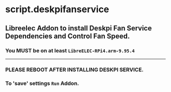 # script.deskpifanservice
## Libreelec Addon to install Deskpi Fan Service Dependencies and Control Fan Speed.
### You MUST be on at least `LibreELEC-RPi4.arm-9.95.4`

**********************************************************************************************************************************************************************
### PLEASE REBOOT AFTER INSTALLING DESKPI SERVICE.

### To 'save' settings `Run` Addon.
